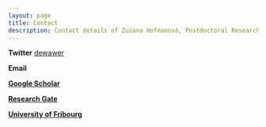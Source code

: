 ```yaml
---
layout: page
title: Contact
description: Contact details of Zuzana Hofmanová, Postdoctoral Researcher at University of Fribourg, Department of Biology.
---
```



**Twitter** [dewawer](https://twitter.com/dewawer)

**Email**   <script><!--
var name = "zuzana.hofmanova";
var domain = "unifr.ch";
document.write('<a href=\"mailto:' + name + '@' + domain + '\">' + name + '@' + domain + '</a>');
--></script>

[**Google Scholar**](https://scholar.google.com/citations?user=LAftoAQAAAAJ&hl=en)

[**Research Gate**](https://www.researchgate.net/profile/Zuzana_Hofmanova)

[**University of Fribourg**](http://www.unifr.ch/biology/research/wegmann/wegmanngroup)